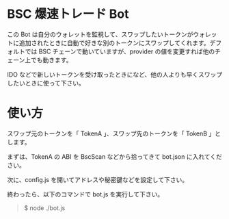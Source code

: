 # BSC 爆速トレード Bot

この Bot は自分のウォレットを監視して、スワップしたいトークンがウォレットに追加されたときに自動で好きな別のトークンにスワップしてくれます。デフォルトでは BSC チェーンで動いていますが、provider の値を変更すれば他のチェーン上でも動きます。

IDO などで新しいトークンを受け取ったときになど、他の人よりも早くスワップしたいときに使って下さい。

# 使い方

スワップ元のトークンを「 TokenA 」、スワップ先のトークンを「 TokenB 」とします。

まずは、TokenA の ABI を BscScan などから拾ってきて bot.json に入れてください。

次に、config.js を開いてアドレスや秘密鍵などを設定して下さい。

終わったら、以下のコマンドで bot.js を実行して下さい。

> $ node ./bot.js
